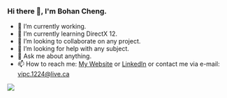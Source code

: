 ### Hi there 👋, I'm Bohan Cheng.

- 🔭 I’m currently working.
- 🌱 I’m currently learning DirectX 12.
- 👯 I’m looking to collaborate on any project.
- 🤔 I’m looking for help with any subject.
- 💬 Ask me about anything.
- 📫 How to reach me: [My Website](bohan-cheng.github.io) or [LinkedIn](https://www.linkedin.com/in/bohan-cheng-025334149/) or contact me via e-mail: vipc.1224@live.ca

<img src="https://github-readme-stats.vercel.app/api?username=Bohan-Cheng&&show_icons=true&title_color=ffffff&icon_color=bb2acf&text_color=daf7dc&bg_color=151515">
